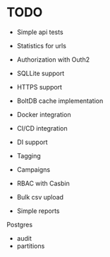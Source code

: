 # TODO

 - Simple api tests
 - Statistics for urls
 - Authorization with Outh2
 - SQLLite support
 - HTTPS support
 - BoltDB cache implementation
 - Docker integration
 - CI/CD integration
 - DI support

 - Tagging
 - Campaigns

 - RBAC with Casbin
 - Bulk csv upload
 - Simple reports

 Postgres
 - audit
 - partitions